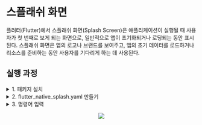 # 스플래쉬 화면

플러터(Flutter)에서 스플래쉬 화면(Splash Screen)은 애플리케이션이 실행될 때 사용자가 첫 번째로 보게 되는 화면으로, 일반적으로 앱이 초기화되거나 로딩되는 동안 표시된다. 스플래쉬 화면은 앱의 로고나 브랜드를 보여주고, 앱의 초기 데이터를 로드하거나 리소스를 준비하는 동안 사용자를 기다리게 하는 데 사용된다.

## 실행 과정
<details>
<summary>1. 패키지 설치</summary>
<div markdown="1">

- https://pub.dev/packages/flutter_native_splash 에서 패키지 설치

</div>
</details>

<details>
<summary>2. flutter_native_splash.yaml 만들기</summary></summary>
<div markdown="1">

 - 위 공식 문서의 READ ME 를 보면 이 파일의 예시가 있다. 여기서 image와 배경 색깔 등 커스텀 할 수 있다. 
  
</div>
</details> 
<details>
<summary>3. 명령어 입력</summary>
<div markdown="1">

- Terminal에 flutter pub run flutter_native_splash:create 이 명령어를 입력하여 설정을 적용해주면 준비는 끝난다.

</div>
</details>
<p align ="center">
 <img src = "https://github.com/user-attachments/assets/07993539-aa27-48c8-a730-d1114005251b">
</p>

</br>
